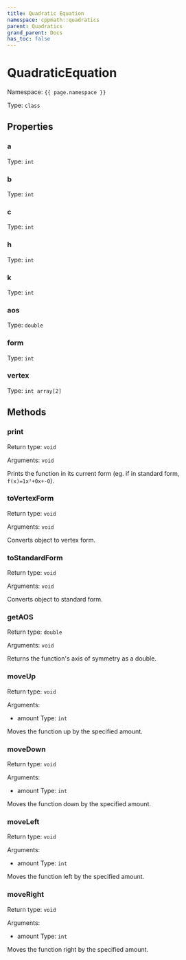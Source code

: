 ```yaml
---
title: Quadratic Equation
namespace: cppmath::quadratics
parent: Quadratics
grand_parent: Docs
has_toc: false
---
```

# QuadraticEquation

Namespace: `{{ page.namespace }}`

Type: `class`

## Properties

### a

Type: `int`

### b

Type: `int`

### c

Type: `int`

### h

Type: `int`

### k

Type: `int`

### aos

Type: `double`

### form

Type: `int`

### vertex

Type: `int array[2]`

## Methods

### print

Return type: `void`

Arguments: `void`

Prints the function in its current form (eg. if in standard form, `f(x)=1x²+0x+-0`).

### toVertexForm

Return type: `void`

Arguments: `void`

Converts object to vertex form.

### toStandardForm

Return type: `void`

Arguments: `void`

Converts object to standard form.

### getAOS

Return type: `double`

Arguments: `void`

Returns the function's axis of symmetry as a double.

### moveUp

Return type: `void`

Arguments:

- amount
 Type: `int`

Moves the function up by the specified amount.

### moveDown

Return type: `void`

Arguments:

- amount
 Type: `int`

Moves the function down by the specified amount.

### moveLeft

Return type: `void`

Arguments:

- amount
 Type: `int`

Moves the function left by the specified amount.

### moveRight

Return type: `void`

Arguments:

- amount
 Type: `int`

Moves the function right by the specified amount.